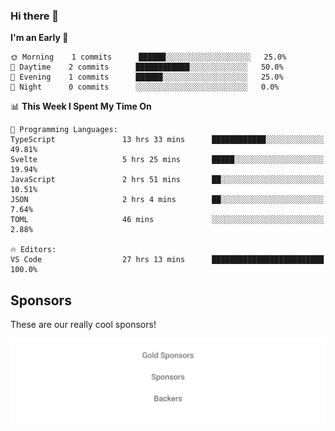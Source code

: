 ### Hi there 👋

<!--
**alexanderniebuhr/alexanderniebuhr** is a ✨ _special_ ✨ repository because its `README.md` (this file) appears on your GitHub profile.

Here are some ideas to get you started:

- 🔭 I’m currently working on ...
- 🌱 I’m currently learning ...
- 👯 I’m looking to collaborate on ...
- 🤔 I’m looking for help with ...
- 💬 Ask me about ...
- 📫 How to reach me: ...
- 😄 Pronouns: ...
- ⚡ Fun fact: ...
-->

<!--START_SECTION:waka-->
**I'm an Early 🐤** 

```text
🌞 Morning    1 commits      ██████░░░░░░░░░░░░░░░░░░░   25.0% 
🌆 Daytime    2 commits      ████████████░░░░░░░░░░░░░   50.0% 
🌃 Evening    1 commits      ██████░░░░░░░░░░░░░░░░░░░   25.0% 
🌙 Night      0 commits      ░░░░░░░░░░░░░░░░░░░░░░░░░   0.0%

```


📊 **This Week I Spent My Time On** 

```text
💬 Programming Languages: 
TypeScript               13 hrs 33 mins      ████████████░░░░░░░░░░░░░   49.81% 
Svelte                   5 hrs 25 mins       █████░░░░░░░░░░░░░░░░░░░░   19.94% 
JavaScript               2 hrs 51 mins       ██░░░░░░░░░░░░░░░░░░░░░░░   10.51% 
JSON                     2 hrs 4 mins        ██░░░░░░░░░░░░░░░░░░░░░░░   7.64% 
TOML                     46 mins             ░░░░░░░░░░░░░░░░░░░░░░░░░   2.88%

🔥 Editors: 
VS Code                  27 hrs 13 mins      █████████████████████████   100.0%

```


<!--END_SECTION:waka-->

## Sponsors

These are our really cool sponsors!

<!-- sponsors -->

<!-- sponsors -->

<p align="center">
  <a href="https://github.com/sponsors/alexanderniebuhr">
    <img src='./sponsors.svg'/>
  </a>
</p>
